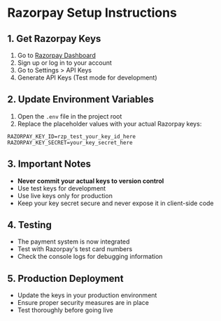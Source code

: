# Razorpay Setup Instructions

## 1. Get Razorpay Keys

1. Go to [Razorpay Dashboard](https://dashboard.razorpay.com/)
2. Sign up or log in to your account
3. Go to Settings > API Keys
4. Generate API Keys (Test mode for development)

## 2. Update Environment Variables

1. Open the `.env` file in the project root
2. Replace the placeholder values with your actual Razorpay keys:

```
RAZORPAY_KEY_ID=rzp_test_your_key_id_here
RAZORPAY_KEY_SECRET=your_key_secret_here
```

## 3. Important Notes

- **Never commit your actual keys to version control**
- Use test keys for development
- Use live keys only for production
- Keep your key secret secure and never expose it in client-side code

## 4. Testing

- The payment system is now integrated
- Test with Razorpay's test card numbers
- Check the console logs for debugging information

## 5. Production Deployment

- Update the keys in your production environment
- Ensure proper security measures are in place
- Test thoroughly before going live
